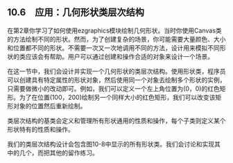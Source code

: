    

## 10.6　应用：几何形状类层次结构

在第2章你学习了如何使用ezgraphics模块绘制几何形状。当时你使用Canvas类的方法绘制不同的形状。然而，为了创建复杂的场景，你可能需要大量颜色、大小和位置都不同的形状。不需要一次又一次地调用不同的方法，设计用来模拟不同形状的类应该会有帮助。用户可以通过创建和操作合适的对象来设计一个场景。

在这一节中，我们会设计并实现一个几何形状的类层次结构。使用形状类，程序员可以创建具有特定属性的形状对象，然后使用同一个对象去绘制多个形状的实例，只需要做微小的改动即可。例如，我们可以定义一个左上角位置为(0，0)的红色矩形。为了在位置(100，200)绘制另一个同样大小的红色矩形，我们可以改变该矩形对象的位置然后重新绘制。

类层次结构的基类会定义和管理所有形状通用的性质和操作，每个子类则定义某个形状特有的性质和操作。

我们的类层次结构设计会包含图10-8中显示的所有形状类。我们会讨论和实现其中的几个，而把其他的留作练习。